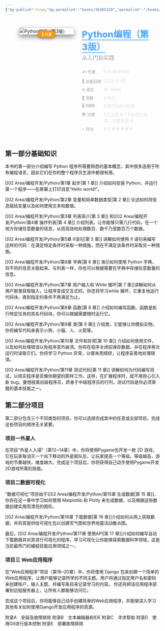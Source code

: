 ```yaml
---
{"dg-publish":true,"dg-permalink":"books/36365320","permalink":"/books/36365320/","title":"Python编程（第3版）","metatags":{"description":"本书是针对所有层次的 Python 读者而作的 Python 入门书，影响了超过250万读者。第 3 版进行了全面修订：使用了文本编辑器 VS Code，新增了介绍 removeprefix() 方法和removesuffix() 方法的内容，并且在项目中利用了 Matplotlib 和 Plotly 的最新特性等等。","og:site_name":"DavonOs","og:title":"Python编程（第3版）","og:type":"book","og:url":"https://zuji.eu.org/books/36365320","og:image":"https://file.ituring.com.cn/LargeCover/23047b0f0134221867e2","og:image:width":"50","og:image:alt":"bookcover"}}
---
```



<span><span></span></span><div class="book-info-container" style="display: flex; gap: 25px; align-items: flex-start;padding: 20px; border-radius: 12px;"><span></span><div class="cover-col" style="flex: 0 0 180px; position: relative;"><span></span><img src="https://file.ituring.com.cn/LargeCover/23047b0f0134221867e2" style="width: 100%; border-radius: 6px;box-shadow: 0 8px 15px rgba(0,0,0,0.4);" alt="Python编程（第3版）"><div style="position: absolute; bottom: -10px; left: 50%; transform: translateX(-50%);background: #ff9800;color: #fff; padding: 4px 12px;border-radius: 20px; font-size: 0.8em; font-weight: bold;white-space: nowrap; box-shadow: 0 2px 8px rgba(0,0,0,0.5); z-index: 1;text-shadow: 0 1px 1px rgba(0,0,0,0.3);"><span>📖 在读</span></div></div><div class="info-col" style="flex: 1; min-width: 0;"><span></span><div style="margin-bottom: 15px;"><span></span><h1 style="font-size: 1.8rem; font-weight: 800;margin: 0 0 5px 0;color: #e0e0e0;"><span></span><a href="https://book.douban.com/subject/36365320/" target="_blank" style="color: #4da6ff; text-decoration: none;border-bottom: 2px solid #4da6ff;"><span>Python编程（第3版）</span></a></h1><div style="font-size: 1.1rem;color: #a0a0a0;font-weight: 500;line-height: 1.4;margin-top: 0;"><span>从入门到实践</span></div></div><div style="width: 100%;margin-top: 15px;display: flex;flex-direction: column;gap: 8px;"><span></span><div class="info-row" style="display: flex;align-items: flex-start;"><span></span><div style="width: 30%;color: #a0a0a0;font-weight: 500;font-size: 0.92em;"><span>✍️ 作者</span></div><div style="flex: 1;font-weight: 500;color: #e0e0e0;"><span>Eric·Matthes</span></div></div><div class="info-row" style="display: flex;align-items: flex-start;"><span></span><div style="width: 30%;color: #a0a0a0;font-weight: 500;font-size: 0.92em;"><span>📅 出版日期</span></div><div style="flex: 1;font-weight: 500;color: #e0e0e0;">2023-5-01</div></div><div class="info-row" style="display: flex;align-items: flex-start;"><span></span><div style="width: 30%;color: #a0a0a0;font-weight: 500;font-size: 0.92em;"><span>🌐 语言</span></div><div style="flex: 1;font-weight: 500;color: #e0e0e0;"><span>zh-Hans</span></div></div><div class="info-row" style="display: flex;align-items: flex-start;"><span></span><div style="width: 30%;color: #a0a0a0;font-weight: 500;font-size: 0.92em;"><span>📄 页数</span></div><div style="flex: 1;font-weight: 500;color: #e0e0e0;"><span>476页</span></div></div><div class="info-row" style="display: flex;align-items: flex-start;"><span></span><div style="width: 30%;color: #a0a0a0;font-weight: 500;font-size: 0.92em;"><span>🔢 ISBN</span></div><div style="flex: 1;font-weight: 500;color: #e0e0e0;"><span>9787115613639</span></div></div><div class="info-row" style="display: flex;align-items: flex-start;"><span></span><div style="width: 30%;color: #a0a0a0;font-weight: 500;font-size: 0.92em;"><span>📚 分类</span></div><div style="flex: 1;font-weight: 500;color: #e0e0e0;"><span>T工业技术/TP自动化技术、计算机技术</span></div></div><div class="info-row" style="display: flex;align-items: flex-start;"><span></span><div style="width: 30%;color: #a0a0a0;font-weight: 500;font-size: 0.92em;"><span>⭐ 评分</span></div><div style="flex: 1;font-weight: 500;color: #e0e0e0;"><span>9.2 ★★★★☆</span></div></div></div></div></div>
## 第一部分基础知识

本书的第一部分介绍编写 Python 程序所需要熟悉的基本概念，其中很多适用于所有编程语言，因此它们在你的整个程序员生涯中都很有用。

[[02 Area/编程开发/Python/第1章 起步\|第 1 章]] 介绍如何安装 Python，并运行第一个程序——在屏幕上打印消息“Hello world!”。

[[02 Area/编程开发/Python/第2章 变量和简单数据类型\|第 2 章]] 论述如何将信息赋给变量以及如何使用文本和数值。

[[02 Area/编程开发/Python/第3章 列表简介\|第 3 章]] 和[[02 Area/编程开发/Python/第4章 操作列表\|第 4 章]] 介绍列表。让你能够只需几行代码，在一个地方存储任意数量的信息，从而高效地处理数百、数千乃至数百万个数据。

[[02 Area/编程开发/Python/第5章 if语句\|第 5 章]] 讲解如何使用 if 语句来编写这样的代码：在满足特定条件时采取一种措施，而在不满足该条件时采取另一种措施。

[[02 Area/编程开发/Python/第6章 字典\|第 6 章]] 演示如何使用 Python 字典，将不同的信息关联起来。与列表一样，你也可以根据需要在字典中存储任意数量的信息。

[[02 Area/编程开发/Python/第7章 用户输入和 While 循环\|第 7 章]]讲解如何从用户那里获取输入，让程序变成交互式的。你还将学习while 循环，它重复地运行代码块，直到指定的条件不再满足为止。

[[02 Area/编程开发/Python/第8章 函数\|第 8 章]] 介绍如何编写函数。函数是执行特定任务的具名代码块，你可以根据需要随时运行它。

[[02 Area/编程开发/Python/第9章 类\|第 9 章]] 介绍类，它能够让你模拟实物。你将编写代码来表示小狗、小猫、人、火箭等。

[[02 Area/编程开发/Python/第10章 文件和异常\|第 10 章]] 介绍如何使用文件，以及如何处理错误以免程序意外崩溃。你将在程序关闭前保存数据，并在程序再次运行时读取它们。你将学习 Python 异常，以便未雨绸缪，让程序妥善地处理错误。

[[02 Area/编程开发/Python/第11章 测试代码\|第 11 章]] 讲解如何为代码编写测试，以核实程序是否像你期望的那样工作。这样，在扩展程序时，就不用担心引入新 bug。要想脱离初级程序员，跻身于中级程序员的行列，测试代码是你必须掌握的基本技能之一。

## 第二部分项目

第二部分包含三个不同类型的项目，你可以选择完成其中的任意或全部项目，完成这些项目的顺序无关紧要。
### 项目一外星人

在项目“外星人入侵”（第12~14章）中，你将使用Pygame包开发一款 2D 游戏，它在玩家每消灭一个向下移动的外星舰队后，让玩家提高一个等级。等级越高，游戏的节奏越快，难度越大。完成这个项目后，你将获得自己动手使用Pygame开发2D游戏所需的技能。

### 项目二数据可视化

“数据可视化”项目始于[[02 Area/编程开发/Python/第15章 生成数据\|第 15 章]]，你将在这一章中学习如何使用 Matplotlib 和 Plotly 来生成数据，以及根据这些数据创建实用而漂亮的图形。

[[02 Area/编程开发/Python/第16章 下载数据\|第 16 章]]介绍如何从网上获取数据，并将其提供给可视化包以创建天气图和世界地震活动散点图。

最后，[[02 Area/编程开发/Python/第17章 使用API\|第 17 章]]介绍如何编写自动下载数据并对其进行可视化的程序。学习可视化让你能够探索数据科学领域，这是当前最热门的编程技能应用领域之一。

### 项目三 Web应用程序

在“Web应用程序”项目（第18~20章）中，你将使用 Django 包来创建一个简单的Web应用程序，让用户能够记录所学的不同主题。用户将通过指定用户名和密码来创建账户，输入主题，并编写条目来记录学习的内容。 你还将把该应用程序部署到远程服务器上，让所有人都能够访问它。

完成这个项目后，你将能够自己动手创建简单的Web应用程序，并能够深入学习其他有关如何使用Django开发应用程序的资源。


附录A　安装及故障排除
附录B　文本编辑器和IDE
附录C　寻求帮助
附录D　使用Git进行版本控制
附录E　部署故障排除
